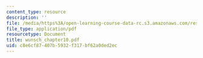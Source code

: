 ```yaml
---
content_type: resource
description: ''
file: /media/https%3A/open-learning-course-data-rc.s3.amazonaws.com/res-12-000-evolution-of-physical-oceanography-spring-2007/c8e6cf87407b5932f317bf62a0ded2ec_wunsch_chapter10.pdf
file_type: application/pdf
resourcetype: Document
title: wunsch_chapter10.pdf
uid: c8e6cf87-407b-5932-f317-bf62a0ded2ec
---
```

